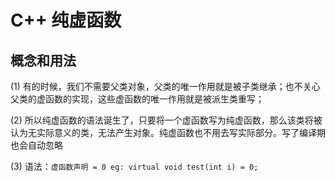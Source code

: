 # C++ 纯虚函数

## 概念和用法

(1) 有的时候，我们不需要父类对象，父类的唯一作用就是被子类继承；也不关心父类的虚函数的实现，这些虚函数的唯一作用就是被派生类重写；

(2) 所以纯虚函数的语法诞生了，只要将一个虚函数写为纯虚函数，那么该类将被认为无实际意义的类，无法产生对象。纯虚函数也不用去写实际部分。写了编译期也会自动忽略

(3) 语法：`虚函数声明 = 0 eg: virtual void test(int i) = 0;`
